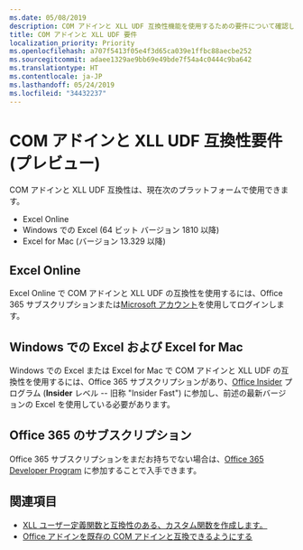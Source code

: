 ```yaml
---
ms.date: 05/08/2019
description: COM アドインと XLL UDF 互換性機能を使用するための要件について確認します。
title: COM アドインと XLL UDF 要件
localization_priority: Priority
ms.openlocfilehash: a707f5413f05e4f3d65ca039e1ffbc88aecbe252
ms.sourcegitcommit: adaee1329ae9bb69e49bde7f54a4c0444c9ba642
ms.translationtype: HT
ms.contentlocale: ja-JP
ms.lasthandoff: 05/24/2019
ms.locfileid: "34432237"
---
```

# <a name="com-add-in-and-xll-udf-compatibility-requirements-preview"></a>COM アドインと XLL UDF 互換性要件 (プレビュー)

COM アドインと XLL UDF 互換性は、現在次のプラットフォームで使用できます。

- Excel Online
- Windows での Excel (64 ビット バージョン 1810 以降)
- Excel for Mac (バージョン 13.329 以降)

## <a name="excel-online"></a>Excel Online
Excel Online で COM アドインと XLL UDF の互換性を使用するには、Office 365 サブスクリプションまたは[Microsoft アカウント](https://account.microsoft.com/account)を使用してログインします。

## <a name="excel-on-windows-and-excel-for-mac"></a>Windows での Excel および Excel for Mac
Windows での Excel または Excel for Mac で COM アドインと XLL UDF の互換性を使用するには、Office 365 サブスクリプションがあり、[Office Insider](https://products.office.com/office-insider) プログラム (**Insider** レベル -- 旧称 "Insider Fast") に参加し、前述の最新バージョンの Excel を使用している必要があります。

## <a name="subscribe-to-office-365"></a>Office 365 のサブスクリプション
Office 365 サブスクリプションをまだお持ちでない場合は、[Office 365 Developer Program](https://developer.microsoft.com/ja-JP/office/dev-program) に参加することで入手できます。

## <a name="see-also"></a>関連項目

- [XLL ユーザー定義関数と互換性のある、カスタム関数を作成します。](make-custom-functions-compatible-with-xll-udf.md)
- [Office アドインを既存の COM アドインと互換できるようにする](../develop/make-office-add-in-compatible-with-existing-com-add-in.md)